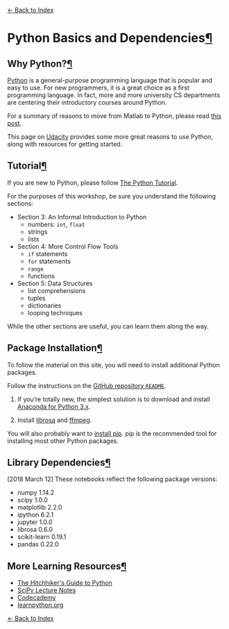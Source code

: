 [← Back to Index](index.html)

# Python Basics and Dependencies<a href="#Python-Basics-and-Dependencies" class="anchor-link">¶</a>

## Why Python?<a href="#Why-Python?" class="anchor-link">¶</a>

[Python](https://python.org) is a general-purpose programming language that is popular and easy to use. For new programmers, it is a great choice as a first programming language. In fact, more and more university CS departments are centering their introductory courses around Python.

For a summary of reasons to move from Matlab to Python, please read [this post](https://stevetjoa.com/305).

This page on [Udacity](https://www.udacity.com/programming-languages/python) provides some more great reasons to use Python, along with resources for getting started.

## Tutorial<a href="#Tutorial" class="anchor-link">¶</a>

If you are new to Python, please follow [The Python Tutorial](https://docs.python.org/2/tutorial/index.html).

For the purposes of this workshop, be sure you understand the following sections:

- Section 3: An Informal Introduction to Python
  - numbers: `int`, `float`
  - strings
  - lists
- Section 4: More Control Flow Tools
  - `if` statements
  - `for` statements
  - `range`
  - functions
- Section 5: Data Structures
  - list comprehensions
  - tuples
  - dictionaries
  - looping techniques

While the other sections are useful, you can learn them along the way.

## Package Installation<a href="#Package-Installation" class="anchor-link">¶</a>

To follow the material on this site, you will need to install additional Python packages.

Follow the instructions on the [GitHub repository `README`](https://github.com/stevetjoa/stanford-mir#how-to-use-this-repo).

1.  If you’re totally new, the simplest solution is to download and install [Anaconda for Python 3.x](https://www.continuum.io/downloads).

2.  Install [librosa](https://librosa.github.io/librosa/install.html) and [ffmpeg](https://librosa.github.io/librosa/install.html#ffmpeg).

You will also probably want to [install pip](https://pip.pypa.io/en/stable/installing/). pip is the recommended tool for installing most other Python packages.

## Library Dependencies<a href="#Library-Dependencies" class="anchor-link">¶</a>

\[2018 March 12\] These notebooks reflect the following package versions:

- numpy 1.14.2
- scipy 1.0.0
- matplotlib 2.2.0
- ipython 6.2.1
- jupyter 1.0.0
- librosa 0.6.0
- scikit-learn 0.19.1
- pandas 0.22.0

## More Learning Resources<a href="#More-Learning-Resources" class="anchor-link">¶</a>

- [The Hitchhiker's Guide to Python](http://docs.python-guide.org/en/latest/)
- [SciPy Lecture Notes](http://www.scipy-lectures.org/)
- [Codecademy](http://www.codecademy.com/en/tracks/python)
- [learnpython.org](http://www.learnpython.org/)

[← Back to Index](index.html)
